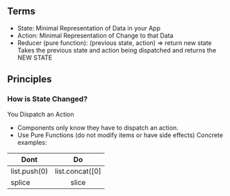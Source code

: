 
## Terms
- State: Minimal Representation of Data in your App
- Action: Minimal Representation of Change to that Data
- Reducer (pure function): (previous state, action) => return new state
Takes the previous state and action being dispatched and returns the NEW STATE

## Principles

### How is State Changed? 
You Dispatch an Action

- Components only know they have to dispatch an action. 
- Use Pure Functions (do not modify items or have side effects)
Concrete examples: 

| Dont           | Do           |
| ------------- |:-------------:|
| list.push(0)  | list.concat([0]|
| splice | slice | 
